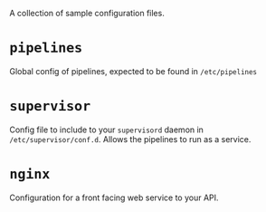 A collection of sample configuration files. 

# `pipelines`

Global config of pipelines, expected to be found in `/etc/pipelines`

# `supervisor`

Config file to include to your `supervisord` daemon in `/etc/supervisor/conf.d`. Allows the pipelines to run as a service.

# `nginx`

Configuration for a front facing web service to your API.